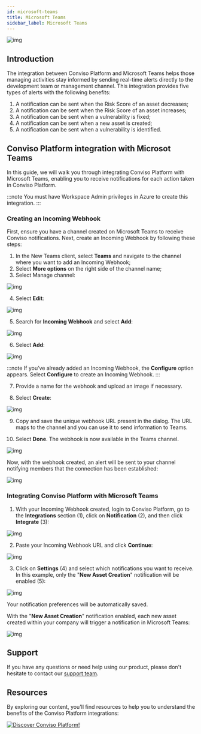 ```yaml
---
id: microsoft-teams
title: Microsoft Teams
sidebar_label: Microsoft Teams
---
```


<div style={{textAlign: 'center'}}>

![img](../../static/img/microsoft-teams/microsoft-teams-img1.png)

</div>

## Introduction

The integration between Conviso Platform and Microsoft Teams helps those managing activities stay informed by sending real-time alerts directly to the development team or management channel. This integration provides five types of alerts with the following benefits:
1. A notification can be sent when the Risk Score of an asset decreases;
2. A notification can be sent when the Risk Score of an asset increases;
3. A notification can be sent when a vulnerability is fixed;
4. A notification can be sent when a new asset is created;
5. A notification can be sent when a vulnerability is identified.

## Conviso Platform integration with Microsot Teams

In this guide, we will walk you through integrating Conviso Platform with Microsoft Teams, enabling you to receive notifications for each action taken in Conviso Platform.

:::note
You must have Workspace Admin privileges in Azure to create this integration.
:::

### Creating an Incoming Webhook

First, ensure you have a channel created on Microsoft Teams to receive Conviso notifications. Next, create an Incoming Webhook by following these steps:
1. In the New Teams client, select **Teams** and navigate to the channel where you want to add an Incoming Webhook;
2. Select **More options** on the right side of the channel name;
3. Select Manage channel:

<div style={{textAlign: 'center'}}>

![img](../../static/img/microsoft-teams/microsoft-teams-img2.png)

</div>

4. Select **Edit**:

<div style={{textAlign: 'center'}}>

![img](../../static/img/microsoft-teams/microsoft-teams-img3.png)

</div>

5. Search for **Incoming Webhook** and select **Add**:

<div style={{textAlign: 'center'}}>

![img](../../static/img/microsoft-teams/microsoft-teams-img4.png)

</div>

6. Select **Add**:

<div style={{textAlign: 'center'}}>

![img](../../static/img/microsoft-teams/microsoft-teams-img5.png)

</div>

:::note
If you’ve already added an Incoming Webhook, the **Configure** option appears. Select **Configure** to create an Incoming Webhook.
:::

7. Provide a name for the webhook and upload an image if necessary.

8. Select **Create**:

<div style={{textAlign: 'center'}}>

![img](../../static/img/microsoft-teams/microsoft-teams-img6.png)

</div>

9. Copy and save the unique webhook URL present in the dialog. The URL maps to the channel and you can use it to send information to Teams.

10. Select **Done**. The webhook is now available in the Teams channel.

<div style={{textAlign: 'center'}}>

![img](../../static/img/microsoft-teams/microsoft-teams-img7.png)

</div>

Now, with the webhook created, an alert will be sent to your channel notifying members that the connection has been established:

<div style={{textAlign: 'center'}}>

![img](../../static/img/microsoft-teams/microsoft-teams-img8.png)

</div>

### Integrating Conviso Platform with Microsoft Teams

1. With your Incoming Webhook created, login to Conviso Platform, go to the **Integrations** section (1), click on **Notification** (2), and then click **Integrate** (3):

<div style={{textAlign: 'center'}}>

![img](../../static/img/microsoft-teams/microsoft-teams-img9.png)

</div>

2. Paste your Incoming Webhook URL and click **Continue**:

<div style={{textAlign: 'center'}}>

![img](../../static/img/microsoft-teams/microsoft-teams-img10.png)

</div>

3. Click on **Settings** (4) and select which notifications you want to receive. In this example, only the "**New Asset Creation**" notification will be enabled (5):

<div style={{textAlign: 'center'}}>

![img](../../static/img/microsoft-teams/microsoft-teams-img11.png)

</div>

Your notification preferences will be automatically saved.

With the "**New Asset Creation**" notification enabled, each new asset created within your company will trigger a notification in Microsoft Teams:

<div style={{textAlign: 'center'}}>

![img](../../static/img/microsoft-teams/microsoft-teams-img12.png)

</div>

<!--If you have any questions about how the Conviso Platform notifications work, refer to our guide.-->

## Support
If you have any questions or need help using our product, please don't hesitate to contact our [support team](mailto:support@convisoappsec.com).

## Resources
By exploring our content, you'll find resources to help you to understand the benefits of the Conviso Platform integrations:

[![Discover Conviso Platform!](https://no-cache.hubspot.com/cta/default/5613826/interactive-125788977029.png)](https://cta-service-cms2.hubspot.com/web-interactives/public/v1/track/redirect?encryptedPayload=AVxigLKtcWzoFbzpyImNNQsXC9S54LjJuklwM39zNd7hvSoR%2FVTX%2FXjNdqdcIIDaZwGiNwYii5hXwRR06puch8xINMyL3EXxTMuSG8Le9if9juV3u%2F%2BX%2FCKsCZN1tLpW39gGnNpiLedq%2BrrfmYxgh8G%2BTcRBEWaKasQ%3D&webInteractiveContentId=125788977029&portalId=5613826)